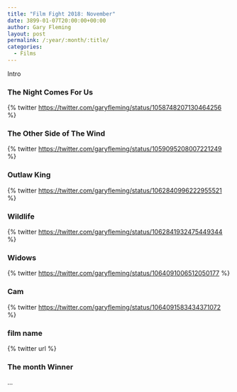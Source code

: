 ```yaml
---
title: "Film Fight 2018: November"
date: 3899-01-07T20:00:00+00:00
author: Gary Fleming
layout: post
permalink: /:year/:month/:title/
categories:
  - Films
---
```


Intro

### The Night Comes For Us

{% twitter https://twitter.com/garyfleming/status/1058748207130464256 %}

### The Other Side of The Wind

{% twitter https://twitter.com/garyfleming/status/1059095208007221249 %}

### Outlaw King

{% twitter https://twitter.com/garyfleming/status/1062840996222955521 %}

### Wildlife

{% twitter https://twitter.com/garyfleming/status/1062841932475449344 %}

### Widows

{% twitter https://twitter.com/garyfleming/status/1064091006512050177 %}

### Cam

{% twitter https://twitter.com/garyfleming/status/1064091583434371072 %}

### film name

{% twitter url %}


### The month Winner

...
